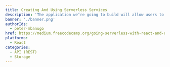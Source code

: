 ```yaml
---
title: Creating And Using Serverless Services
description: 'The application we’re going to build will allow users to perform basic CRUD operations. We will use a REST API with a NoSQL database.'
banner: './banner.png'
authorIds:
  - peter-mbanugo
href: https://medium.freecodecamp.org/going-serverless-with-react-and-aws-amplify-part-2-creating-and-using-serverless-services-d401ba346eeb
platforms:
  - React
categories:
  - API (REST)
  - Storage
---
```

